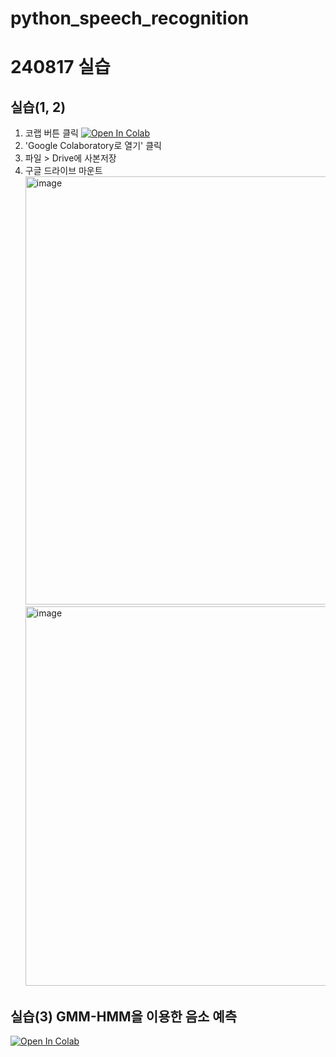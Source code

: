 # python_speech_recognition

# __240817 실습__
## __실습(1, 2)__

1. 코랩 버튼 클릭 [![Open In Colab](https://colab.research.google.com/assets/colab-badge.svg)](https://colab.research.google.com/drive/163Wi_0uhgDksn1pikqWq4ISy4MvYKqnp?usp=sharing)
2. 'Google Colaboratory로 열기' 클릭
2. 파일 > Drive에 사본저장  
3. 구글 드라이브 마운트   
   <img width="685" alt="image" src="https://github.com/user-attachments/assets/0e8617c7-cd95-40db-a898-7142225747a8">
   <img width="607" alt="image" src="https://github.com/user-attachments/assets/55a7e621-b707-49df-a3e0-5855e421f7e7">
   

## __실습(3) GMM-HMM을 이용한 음소 예측__
[![Open In Colab](https://colab.research.google.com/assets/colab-badge.svg)](https://drive.google.com/file/d/1ZQoAQLiQaHGqMVvgpTt3Fu3KR5gbmf4_/view?usp=sharing)
